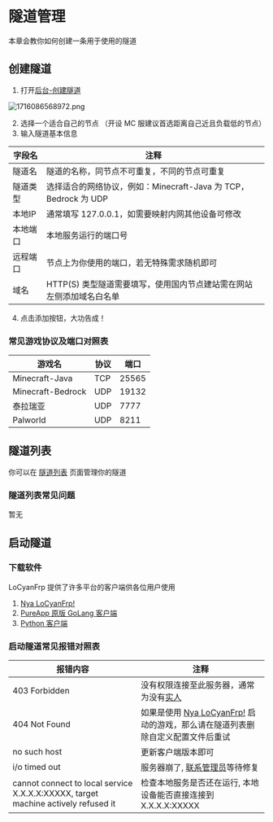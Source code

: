 # 隧道管理
本章会教你如何创建一条用于使用的隧道

## 创建隧道
1. 打开[后台-创建隧道](https://dashboard.locyanfrp.cn/proxies/addproxies)

![1716086568972.png](https://alist.locyan.cn/p/pics/docs/2024/05/19/1716086568972.png)

2. 选择一个适合自己的节点 （开设 MC 服建议首选距离自己近且负载低的节点）
3. 输入隧道基本信息

| 字段名 | 注释 |
| - | - |
| 隧道名 | 隧道的名称，同节点不可重复，不同的节点可重复 |
| 隧道类型 | 选择适合的网络协议，例如：Minecraft-Java 为 TCP，Bedrock 为 UDP |
| 本地IP | 通常填写 127.0.0.1，如需要映射内网其他设备可修改 |
| 本地端口 | 本地服务运行的端口号 |
| 远程端口 | 节点上为你使用的端口，若无特殊需求随机即可 |
| 域名 | HTTP(S) 类型隧道需要填写，使用国内节点建站需在网站左侧添加域名白名单 |

4. 点击添加按钮，大功告成！

### 常见游戏协议及端口对照表

| 游戏名 | 协议 | 端口 |
| - | - | - |
| Minecraft-Java | TCP | 25565 |
| Minecraft-Bedrock | UDP | 19132 |
| 泰拉瑞亚 | UDP | 7777 |
| Palworld | UDP | 8211 |

## 隧道列表
你可以在 [隧道列表](https://dashboard.locyanfrp.cn/proxies) 页面管理你的隧道

### 隧道列表常见问题
暂无

## 启动隧道

### 下载软件
LoCyanFrp 提供了许多平台的客户端供各位用户使用

1. [Nya LoCyanFrp!](https://nyalcf.1l1.icu/)
2. [PureApp 原版 GoLang 客户端](https://download.locyan.cn/locyanfrp/PureFrpc)
3. [Python 客户端](https://github.com/LoCyan-Team/LoCyanFrpPyLauncher)

### 启动隧道常见报错对照表

| 报错内容 | 注释 |
| - | - |
| 403 Forbidden | 没有权限连接至此服务器，通常为没有[实人](/app/account#一级认证) |
| 404 Not Found | 如果是使用 [Nya LoCyanFrp!](https://nyalcf.1l1.icu/) 启动的游戏，那么请在隧道列表删除自定义配置文件后重试 |
| no such host | 更新客户端版本即可 |
| i/o timed out | 服务器崩了, [联系管理员](/app/contact.html)等待修复 |
| cannot connect to local service X.X.X.X:XXXXX, target machine actively refused it | 检查本地服务是否还在运行, 本地设备能否直接连接到 X.X.X.X:XXXXX |